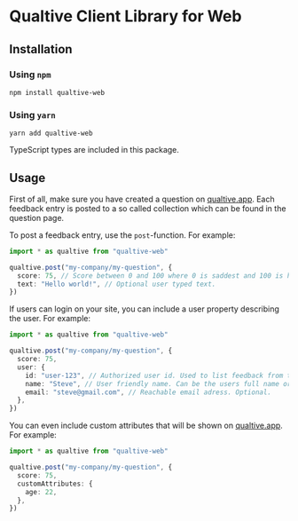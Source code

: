 # Qualtive Client Library for Web

## Installation

### Using `npm`

```
npm install qualtive-web
```

### Using `yarn`

```
yarn add qualtive-web
```

TypeScript types are included in this package.

## Usage

First of all, make sure you have created a question on [qualtive.app](https://qualtive.app). Each feedback entry is posted to a so called collection which can be found in the question page.

To post a feedback entry, use the `post`-function. For example:

```typescript
import * as qualtive from "qualtive-web"

qualtive.post("my-company/my-question", {
  score: 75, // Score between 0 and 100 where 0 is saddest and 100 is happiest.
  text: "Hello world!", // Optional user typed text.
})
```

If users can login on your site, you can include a user property describing the user. For example:

```typescript
import * as qualtive from "qualtive-web"

qualtive.post("my-company/my-question", {
  score: 75,
  user: {
    id: "user-123", // Authorized user id. Used to list feedback from the same user. Optional.
    name: "Steve", // User friendly name. Can be the users full name or alias. Optional.
    email: "steve@gmail.com", // Reachable email adress. Optional.
  },
})
```

You can even include custom attributes that will be shown on [qualtive.app](https://qualtive.app). For example:

```typescript
import * as qualtive from "qualtive-web"

qualtive.post("my-company/my-question", {
  score: 75,
  customAttributes: {
    age: 22,
  },
})
```
